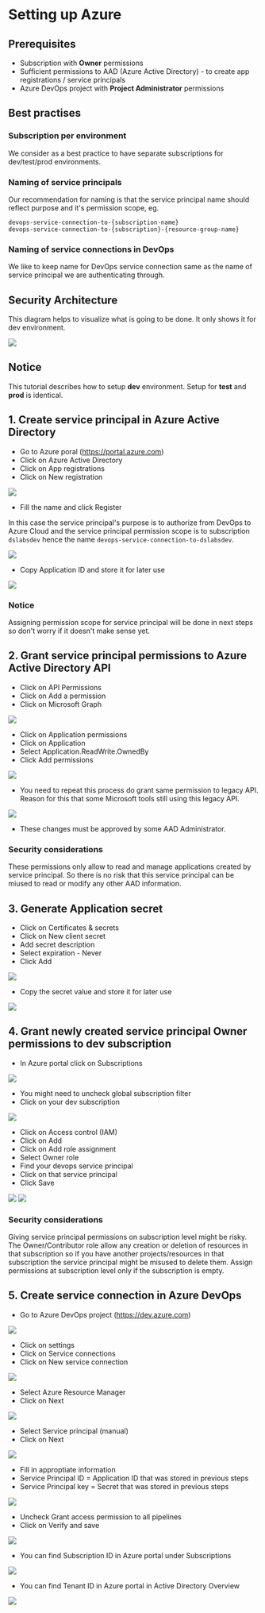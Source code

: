 # Setting up Azure

## Prerequisites
- Subscription with **Owner** permissions
- Sufficient permissions to AAD (Azure Active Directory) - to create app registrations / service principals
- Azure DevOps project with **Project Administrator** permissions

## Best practises

### Subscription per environment
We consider as a best practice to have separate subscriptions for dev/test/prod environments.

### Naming of service principals
Our recommendation for naming is that the service principal name should reflect purpose and it's permission scope, eg.

`devops-service-connection-to-{subscription-name}`  
`devops-service-connection-to-{subscription}-{resource-group-name}`

### Naming of service connections in DevOps
We like to keep name for DevOps service connection same as the name of service principal we are authenticating through.

## Security Architecture
This diagram helps to visualize what is going to be done. It only shows it for dev environment.

![](images/security_architecture.png)

## Notice
This tutorial describes how to setup **dev** environment. Setup for **test** and **prod** is identical.

## 1. Create service principal in Azure Active Directory

- Go to Azure poral (https://portal.azure.com)
- Click on Azure Active Directory
- Click on App registrations
- Click on New registration

![](images/service_principal_step1.png)

- Fill the name and click Register

In this case the service principal's purpose is to authorize from DevOps to Azure Cloud and the service principal permission scope is to subscription `dslabsdev` hence the name `devops-service-connection-to-dslabsdev`.

![](images/service_principal_step2.png)

- Copy Application ID and store it for later use

![](images/service_principal_step3.png)

### Notice
Assigning permission scope for service principal will be done in next steps so don't worry if it doesn't make sense yet.

## 2. Grant service principal permissions to Azure Active Directory API

- Click on API Permissions
- Click on Add a permission
- Click on Microsoft Graph

![](images/service_principal_step4.png)

- Click on Application permissions
- Click on Application
- Select Application.ReadWrite.OwnedBy
- Click Add permissions

![](images/service_principal_step5.png)

- You need to repeat this process do grant same permission to legacy API. Reason for this that some Microsoft tools still using this legacy API.

![](images/service_principal_step6.png)

- These changes must be approved by some AAD Administrator.

### Security considerations
These permissions only allow to read and manage applications created by service principal. So there is no risk that this service principal can be miused to read or modify any other AAD information.

## 3. Generate Application secret
- Click on Certificates & secrets
- Click on New client secret
- Add secret description
- Select expiration - Never
- Click Add

![](images/service_principal_step7.png)

- Copy the secret value and store it for later use

![](images/service_principal_step8.png)

## 4. Grant newly created service principal Owner permissions to dev subscription

- In Azure portal click on Subscriptions

![](images/service_principal_step9.png)

- You might need to uncheck global subscription filter
- Click on your dev subscription

![](images/service_principal_step10.png)

- Click on Access control (IAM)
- Click on Add
- Click on Add role assignment
- Select Owner role
- Find your devops service principal
- Click on that service principal
- Click Save

![](images/service_principal_step11.png)
![](images/service_principal_step12.png)

### Security considerations
Giving service principal permissions on subscription level might be risky. The Owner/Contributor role allow any creation or deletion of resources in that subscription so if you have another projects/resources in that subscription the service principal might be misused to delete them. Assign permissions at subscription level only if the subscription is empty.

## 5. Create service connection in Azure DevOps

- Go to Azure DevOps project (https://dev.azure.com)

![](images/devops_step1.png)

- Click on settings
- Click on Service connections
- Click on New service connection

![](images/devops_step2.png)

- Select Azure Resource Manager
- Click on Next

![](images/devops_step3.png)

- Select Service principal (manual)
- Click on Next

![](images/devops_step4.png)

- Fill in approptiate information
- Service Principal ID = Application ID that was stored in previous steps
- Service Principal key = Secret that was stored in previous steps

![](images/devops_step5.png)

- Uncheck Grant access permission to all pipelines
- Click on Verify and save

![](images/devops_step6.png)

- You can find Subscription ID in Azure portal under Subscriptions

![](images/devops_step7.png)

- You can find Tenant ID in Azure portal in Active Directory Overview

![](images/devops_step8.png)
